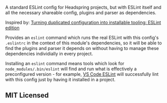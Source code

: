 A standard ESLint config for Headspring projects, but with ESLint itself and all the necessary shareable config, plugins and parser as dependencies.

Inspired by: [Turning duplicated configuration into installable tooling: ESLint edition](https://medium.com/@jbscript/config-tools-eslint-c85b6d48f7e2#.vp7g0lf5y)

Provides an `eslint` command which runs the real ESLint with this config's `.eslintrc` in the context of this module's dependencies, so it will be able to find the plugins and parser it depends on without having to manage these dependencies individially in every project.

Installing an `eslint` command means tools which look for `node_modules/.bin/eslint` will find and run what is effectively a preconfigured version - for example, [VS Code ESLint](https://marketplace.visualstudio.com/items?itemName=dbaeumer.vscode-eslint) will successfully lint with this config just by having it installed in a project.

## MIT Licensed